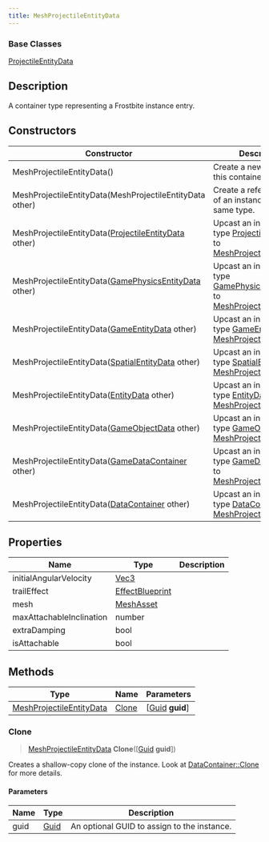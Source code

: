 ```yaml
---
title: MeshProjectileEntityData
---
```

### Base Classes

[ProjectileEntityData](ProjectileEntityData)

## Description

A container type representing a Frostbite instance entry.

## Constructors

| Constructor                                                                         | Description                                                                                                                             |
| ----------------------------------------------------------------------------------- | --------------------------------------------------------------------------------------------------------------------------------------- |
| MeshProjectileEntityData()                                                          | Create a new instance of this container type.                                                                                           |
| MeshProjectileEntityData(MeshProjectileEntityData other)                            | Create a reference copy of an instance of the same type.                                                                                |
| MeshProjectileEntityData([ProjectileEntityData](ProjectileEntityData) other)        | Upcast an instance of type [ProjectileEntityData](ProjectileEntityData) to [MeshProjectileEntityData](MeshProjectileEntityData).        |
| MeshProjectileEntityData([GamePhysicsEntityData](GamePhysicsEntityData) other)      | Upcast an instance of type [GamePhysicsEntityData](GamePhysicsEntityData) to [MeshProjectileEntityData](MeshProjectileEntityData).      |
| MeshProjectileEntityData([GameEntityData](GameEntityData) other)                    | Upcast an instance of type [GameEntityData](GameEntityData) to [MeshProjectileEntityData](MeshProjectileEntityData).                    |
| MeshProjectileEntityData([SpatialEntityData](SpatialEntityData) other)              | Upcast an instance of type [SpatialEntityData](SpatialEntityData) to [MeshProjectileEntityData](MeshProjectileEntityData).              |
| MeshProjectileEntityData([EntityData](EntityData) other)                            | Upcast an instance of type [EntityData](EntityData) to [MeshProjectileEntityData](MeshProjectileEntityData).                            |
| MeshProjectileEntityData([GameObjectData](GameObjectData) other)                    | Upcast an instance of type [GameObjectData](GameObjectData) to [MeshProjectileEntityData](MeshProjectileEntityData).                    |
| MeshProjectileEntityData([GameDataContainer](GameDataContainer) other)              | Upcast an instance of type [GameDataContainer](GameDataContainer) to [MeshProjectileEntityData](MeshProjectileEntityData).              |
| MeshProjectileEntityData([DataContainer](/vext/ref/shared/class/datacontainer) other) | Upcast an instance of type [DataContainer](/vext/ref/shared/class/datacontainer) to [MeshProjectileEntityData](MeshProjectileEntityData). |

## Properties

| Name                     | Type                               | Description |
| ------------------------ | ---------------------------------- | ----------- |
| initialAngularVelocity   | [Vec3](/vext/ref/shared/class/vec3)  |             |
| trailEffect              | [EffectBlueprint](EffectBlueprint) |             |
| mesh                     | [MeshAsset](MeshAsset)             |             |
| maxAttachableInclination | number                             |             |
| extraDamping             | bool                               |             |
| isAttachable             | bool                               |             |

## Methods

| Type                                                 | Name            | Parameters                                     |
| ---------------------------------------------------- | --------------- | ---------------------------------------------- |
| [MeshProjectileEntityData](MeshProjectileEntityData) | [Clone](#clone) | \[[Guid](/vext/ref/shared/class/guid) **guid**\] |

### Clone

> [MeshProjectileEntityData](MeshProjectileEntityData) **Clone**(\[[Guid](/vext/ref/shared/class/guid) **guid**\])

Creates a shallow-copy clone of the instance. Look at [DataContainer::Clone](/vext/ref/shared/class/datacontainer#clone) for more details.

#### Parameters

| Name | Type         | Description                                 |
| ---- | ------------ | ------------------------------------------- |
| guid | [Guid](Guid) | An optional GUID to assign to the instance. |
